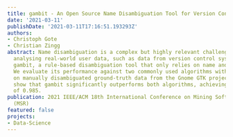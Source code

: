 ```yaml
---
title: gambit - An Open Source Name Disambiguation Tool for Version Control Systems
date: '2021-03-11'
publishDate: '2021-03-11T17:16:51.193293Z'
authors:
- Christoph Gote
- Christian Zingg
abstract: Name disambiguation is a complex but highly relevant challenge whenever
  analysing real-world user data, such as data from version control systems. We propose
  gambit, a rule-based disambiguation tool that only relies on name and email information.
  We evaluate its performance against two commonly used algorithms with similar characteristics
  on manually disambiguated ground-truth data from the Gnome GTK project. Our results
  show that gambit significantly outperforms both algorithms, achieving an F1 score
  of 0.985.
publication: 2021 IEEE/ACM 18th International Conference on Mining Software Repositories
  (MSR)
featured: false
projects:
- Data-Science
---
```

